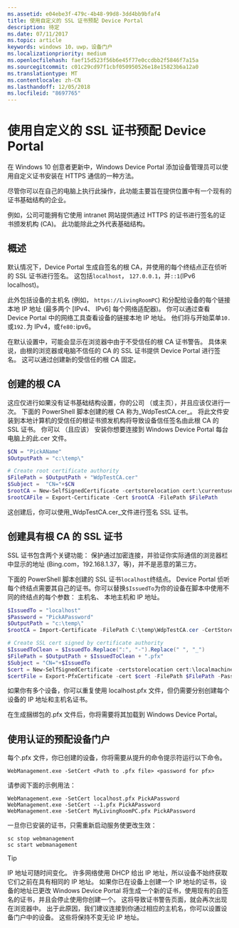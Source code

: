 ```yaml
---
ms.assetid: e04ebe3f-479c-4b48-99d8-3dd4bb9bfaf4
title: 使用自定义的 SSL 证书预配 Device Portal
description: 待定
ms.date: 07/11/2017
ms.topic: article
keywords: windows 10，uwp，设备门户
ms.localizationpriority: medium
ms.openlocfilehash: faef15d523f56b6e45f77e0ccdbb2f5846f7a15a
ms.sourcegitcommit: c01c29cd97f1cbf050950526e18e15823b6a12a0
ms.translationtype: MT
ms.contentlocale: zh-CN
ms.lasthandoff: 12/05/2018
ms.locfileid: "8697765"
---
```

# <a name="provision-device-portal-with-a-custom-ssl-certificate"></a>使用自定义的 SSL 证书预配 Device Portal
在 Windows 10 创意者更新中，Windows Device Portal 添加设备管理员可以使用自定义证书安装在 HTTPS 通信的一种方法。 

尽管你可以在自己的电脑上执行此操作，此功能主要旨在提供位置中有一个现有的证书基础结构的企业。  

例如，公司可能拥有它使用 intranet 网站提供通过 HTTPS 的证书进行签名的证书颁发机构 (CA)。 此功能除此之外代表基础结构。 

## <a name="overview"></a>概述
默认情况下，Device Portal 生成自签名的根 CA，并使用的每个终结点正在侦听的 SSL 证书进行签名。 这包括`localhost`， `127.0.0.1`，并`::1`(IPv6 localhost)。

此外包括设备的主机名 (例如， `https://LivingRoomPC`) 和分配给设备的每个链接本地 IP 地址 (最多两个 [IPv4、 IPv6] 每个网络适配器)。 你可以通过查看 Device Portal 中的网络工具查看设备的链接本地 IP 地址。 他们将与开始菜单`10.`或`192.`为 IPv4，或`fe80:`ipv6。 

在默认设置中，可能会显示在浏览器中由于不受信任的根 CA 证书警告。 具体来说，由根的浏览器或电脑不信任的 CA 的 SSL 证书提供 Device Portal 进行签名。 这可以通过创建新的受信任的根 CA 固定。

## <a name="create-a-root-ca"></a>创建的根 CA

这应仅进行如果没有证书基础结构设置，你的公司 （或主页），并且应该仅进行一次。 下面的 PowerShell 脚本创建的根 CA 称为_WdpTestCA.cer_。 将此文件安装到本地计算机的受信任的根证书颁发机构将导致设备信任签名由此根 CA 的 SSL 证书。 你可以 （且应该） 安装你想要连接到 Windows Device Portal 每台电脑上的此.cer 文件。  

```PowerShell
$CN = "PickAName"
$OutputPath = "c:\temp\"

# Create root certificate authority
$FilePath = $OutputPath + "WdpTestCA.cer"
$Subject =  "CN="+$CN
$rootCA = New-SelfSignedCertificate -certstorelocation cert:\currentuser\my -Subject $Subject -HashAlgorithm "SHA512" -KeyUsage CertSign,CRLSign
$rootCAFile = Export-Certificate -Cert $rootCA -FilePath $FilePath
```

这创建后，你可以使用_WdpTestCA.cer_文件进行签名 SSL 证书。 

## <a name="create-an-ssl-certificate-with-the-root-ca"></a>创建具有根 CA 的 SSL 证书

SSL 证书包含两个关键功能： 保护通过加密连接，并验证你实际通信的浏览器栏中显示的地址 (Bing.com，192.168.1.37，等)，并不是恶意的第三方。

下面的 PowerShell 脚本创建的 SSL 证书`localhost`终结点。 Device Portal 侦听每个终结点需要其自己的证书。你可以替换`$IssuedTo`为你的设备在脚本中使用不同的终结点的每个参数： 主机名、 本地主机和 IP 地址。

```PowerShell
$IssuedTo = "localhost"
$Password = "PickAPassword"
$OutputPath = "c:\temp\"
$rootCA = Import-Certificate -FilePath C:\temp\WdpTestCA.cer -CertStoreLocation Cert:\CurrentUser\My\

# Create SSL cert signed by certificate authority
$IssuedToClean = $IssuedTo.Replace(":", "-").Replace(" ", "_")
$FilePath = $OutputPath + $IssuedToClean + ".pfx"
$Subject = "CN="+$IssuedTo
$cert = New-SelfSignedCertificate -certstorelocation cert:\localmachine\my -Subject $Subject -DnsName $IssuedTo -Signer $rootCA -HashAlgorithm "SHA512"
$certFile = Export-PfxCertificate -cert $cert -FilePath $FilePath -Password (ConvertTo-SecureString -String $Password -Force -AsPlainText)
```

如果你有多个设备，你可以重复使用 localhost.pfx 文件，但仍需要分别创建每个设备的 IP 地址和主机名证书。

在生成捆绑包的.pfx 文件后，你将需要将其加载到 Windows Device Portal。 

## <a name="provision-device-portal-with-the-certifications"></a>使用认证的预配设备门户

每个.pfx 文件，你已创建的设备，你将需要从提升的命令提示符运行以下命令。

```
WebManagement.exe -SetCert <Path to .pfx file> <password for pfx> 
```

请参阅下面的示例用法：
```
WebManagement.exe -SetCert localhost.pfx PickAPassword
WebManagement.exe -SetCert --1.pfx PickAPassword
WebManagement.exe -SetCert MyLivingRoomPC.pfx PickAPassword
```

一旦你已安装的证书，只需重新启动服务使更改生效：

```
sc stop webmanagement
sc start webmanagement
```

> [!TIP]
> IP 地址可随时间变化。
许多网络使用 DHCP 给出 IP 地址，所以设备不始终获取它们之前在具有相同的 IP 地址。 如果你已在设备上创建一个 IP 地址的证书，设备的地址已更改 Windows Device Portal 将生成一个新的证书，使用现有的自签名的证书，并且会停止使用你创建一个。 这将导致证书警告页面，就会再次出现在浏览器中。 出于此原因，我们建议连接到你通过相应的主机名，你可以设置设备门户中的设备。 这些将保持不变无论 IP 地址。
